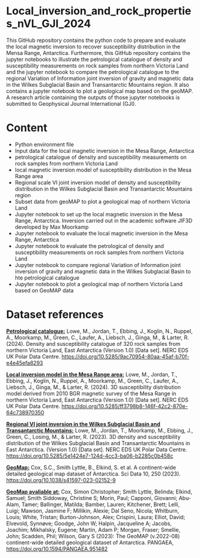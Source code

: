 # Local_inversion_and_rock_properties_nVL_GJI_2024

This GitHub repository contains the python code to prepare and evaluate the local magnetic inversion to recover susceptibility distribution in the Mensa Range, Antarctica. Furthermore, this GitHub repository contains the jupyter notebooks to illustrate the petrological catalogue of density and susceptibility measurements on rock samples from northern Victoria Land and the jupyter notebook to compare the petrological catalogue to the regional Variation of Information joint inversion of gravity and magnetic data in the Wilkes Subglacial Basin and Transantarctic Mountains region. It also contains a jupyter notebook to plot a geological map based on the geoMAP. A research article containing the outputs of those jupyter notebooks is submitted to Geophysical Journal International (GJI).


# Content 

<ul>
  <li> Python environment file</li>
  <li> Input data for the local magnetic inversion in the Mesa Range, Antarctica</li>
  <li> petrological catalogue of density and susceptibility measurements on rock samples from northern Victoria Land</li>
  <li> local magnetic inversion model of susceptibility distribution in the Mesa Range area</li>
  <li> Regional scale VI joint inversion model of density and susceptibility distribution in the Wilkes Subglacial Basin and Transantarctic Mountains region</li>
  <li> Subset data from geoMAP to plot a geological map of northern Victoria Land</li>
  <li>Jupyter notebook to set up the local magnetic inversion in the Mesa Range, Antarctica. Inversion carried out in the academic software JIF3D developed by Max Moorkamp</li>
  <li>Jupyter notebook to evaluate the local magnetic inversion in the Mesa Range, Antarctica</li>
  <li>Jupyter notebook to evaluate the petrological of density and susceptibility measurements on rock samples from northern Victoria Land</li>
  <li>Jupyter notebook to compare regional Variation of Information joint inversion of gravity and magnetic data in the Wilkes Subglacial Basin to hte petrological catalogue</li>
  <li>Jupyter notebook to plot a geological map of northern Victoria Land based on GeoMAP data</li>
</ul>

# Dataset references
**<ins>Petrological catalogue:<ins>** Lowe, M., Jordan, T., Ebbing, J., Koglin, N., Ruppel, A., Moorkamp, M., Green, C., Laufer, A., Liebsch, J., Ginga, M., & Larter, R. (2024). Density and susceptibility catalogue of 320 rock samples from northern Victoria Land, East Antarctica (Version 1.0) [Data set]. NERC EDS UK Polar Data Centre. https://doi.org/10.5285/9ac70954-80aa-45af-b70f-e4e45efa8293

**<ins>Local inversion model in the Mesa Range area:<ins>** Lowe, M., Jordan, T., Ebbing, J., Koglin, N., Ruppel, A., Moorkamp, M., Green, C., Laufer, A., Liebsch, J., Ginga, M., & Larter, R. (2024). 3D susceptibility distribution model derived from 2010 BGR magnetic survey of the Mesa Range in northern Victoria Land, East Antarctica (Version 1.0) [Data set]. NERC EDS UK Polar Data Centre. https://doi.org/10.5285/ff3798b8-146f-42c2-870e-64c738970350

**<ins>Regional VI joint inversion in the Wilkes Subglacial Basin and Transantarctic Mountains:<ins>** Lowe, M., Jordan, T., Moorkamp, M., Ebbing, J., Green, C., Losing, M., & Larter, R. (2023). 3D density and susceptibility distribution of the Wilkes Subglacial Basin and Transantarctic Mountains in East Antarctica. (Version 1.0) [Data set]. NERC EDS UK Polar Data Centre. https://doi.org/10.5285/5e1424e7-124d-4cc3-ba06-b2285c0b458c

**<ins>GeoMap:<ins>** Cox, S.C., Smith Lyttle, B., Elkind, S. et al. A continent-wide detailed geological map dataset of Antarctica. Sci Data 10, 250 (2023). https://doi.org/10.1038/s41597-023-02152-9

**<ins>GeoMap avaliable at:<ins>** Cox, Simon Christopher; Smith Lyttle, Belinda; Elkind, Samuel; Smith Siddoway, Christine S; Morin, Paul; Capponi, Giovanni; Abu-Alam, Tamer; Ballinger, Matilda; Bamber, Lauren; Kitchener, Brett; Lelli, Luigi; Mawson, Jasmine F; Millikin, Alexie; Dal Seno, Nicola; Whitburn, Louis; White, Tristan; Burton-Johnson, Alex; Crispini, Laura; Elliot, David; Elvevold, Synnøve; Goodge, John W; Halpin, Jacqueline A; Jacobs, Joachim; Mikhalsky, Eugene; Martin, Adam P; Morgan, Fraser; Smellie, John; Scadden, Phil; Wilson, Gary S (2023): The GeoMAP (v.2022-08) continent-wide detailed geological dataset of Antarctica. PANGAEA, https://doi.org/10.1594/PANGAEA.951482
